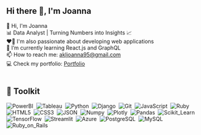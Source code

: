 ## Hi there 👋, I'm Joanna


👋 Hi, I'm Joanna<br>
📊 Data Analyst | Turning Numbers into Insights 📈 <br>
❤️‍🔥 I'm also passionate about developing web applications<br>
🌱 I’m currently learning React.js and GraphQL<br>
📫 How to reach me: akljoanna95@gmail.com<br>
💻 Check my portfolio: [Portfolio](https://www.datascienceportfol.io/Joannaakl)<br><br>

## :wrench: Toolkit
![PowerBI](https://img.shields.io/badge/-PowerBI-05122A?style=flat&logo=PowerBI)&nbsp;
![Tableau](https://img.shields.io/badge/-Tableau-05122A?style=flat&logo=Tableau)&nbsp;
![Python](https://img.shields.io/badge/-Python-05122A?style=flat&logo=python)&nbsp;
![Django](https://img.shields.io/badge/-Django-05122A?style=flat&logo=django)&nbsp;
![Git](https://img.shields.io/badge/-Git-05122A?style=flat&logo=git)&nbsp;
![JavaScript](https://img.shields.io/badge/-JavaScript-05122A?style=flat&logo=javascript)&nbsp;
![Ruby](https://img.shields.io/badge/-Ruby-05122A?style=flat&logo=ruby)&nbsp;
![HTML5](https://img.shields.io/badge/-HTML5-05122A?style=flat&logo=html5)&nbsp;
![CSS3](https://img.shields.io/badge/-CSS3-05122A?style=flat&logo=css3)&nbsp;
![JSON](https://img.shields.io/badge/-JSON-05122A?style=flat&logo=JSON)&nbsp;
![Numpy](https://img.shields.io/badge/-Numpy-05122A?style=flat&logo=numpy)&nbsp;
![Plotly](https://img.shields.io/badge/-Plotly-05122A?style=flat&logo=plotly)&nbsp;
![Pandas](https://img.shields.io/badge/-Pandas-05122A?style=flat&logo=pandas)&nbsp;
![Scikit_Learn](https://img.shields.io/badge/-Scikit_Learn-05122A?style=flat&logo=scikit-learn)&nbsp;
![TensorFlow](https://img.shields.io/badge/-TensorFlow-05122A?style=flat&logo=TensorFlow)&nbsp;
![Streamlit](https://img.shields.io/badge/-Streamlit-05122A?style=flat&logo=Streamlit)&nbsp; 
![Azure](https://img.shields.io/badge/-Azure-05122A?style=flat&logo=microsoft-azure)&nbsp; 
![PostgreSQL](https://img.shields.io/badge/-PostgreSQL-05122A?style=flat&logo=postgresql)&nbsp; 
![MySQL](https://img.shields.io/badge/-MySQL-05122A?style=flat&logo=mysql)&nbsp; 
![Ruby_on_Rails](https://img.shields.io/badge/-Ruby_on_Rails-05122A?style=flat&logo=ruby-on-rails)&nbsp; 
